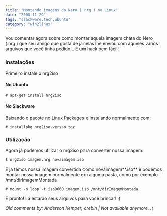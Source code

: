 ```yaml
---
title: "Montando imagens do Nero ( nrg ) no Linux"
date: "2008-11-29"
tags: "slackware,tech,ubuntu"
category: "win2linux"
---
```


Vou comentar agora sobre como montar aquela imagem chata do Nero (.nrg
) que seu amigo que gosta de janelas lhe enviou com aqueles vários
arquivos que você tinha pedido... É um hack bem fácil!

### Instalações

Primeiro instale o nrg2iso

#### No Ubuntu

    # apt-get install nrg2iso
    
#### No Slackware

Baixando o [pacote no Linux Packages](http://www.linuxpackages.net/pkg_details.php?id=12493)
e instalando normalmente com:

    # installpkg nrg2iso-versao.tgz
    
### Utilização

Agora já podemos utilizar o nrg3iso para converter nossa imagem:

    $ nrg2iso imagem.nrg novaimagem.iso
    
E já temos nossa imagem convertida como novaimagem**.iso** e podemos
montar nossa imagem normalmente em alguma pasta, como por exemplo
/mnt/dirImagemMontada

    # mount -o loop -t iso9660 imagem.iso /mnt/dirImagemMontada
    
E pronto! Lá estarão seus arquivos para você brincar! ;)



_Old comments by: Anderson Kemper, crebin | Not available anymore. :(_
